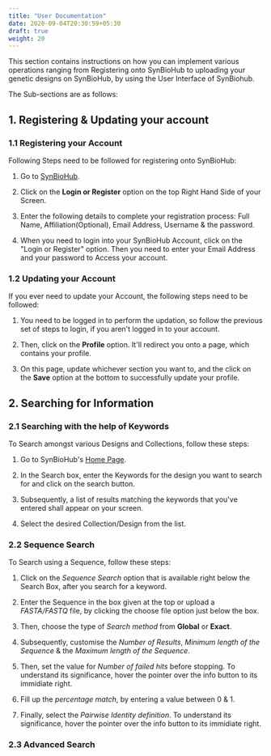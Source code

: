 ```yaml
---
title: "User Documentation"
date: 2020-09-04T20:30:59+05:30
draft: true
weight: 20
---
```


This section contains instructions on how you can implement various operations ranging from Registering onto SynBioHub to uploading your genetic designs on SynBioHub, by using the User Interface of SynBiohub.

The Sub-sections are as follows:

## 1. Registering & Updating your account

### 1.1 Registering your Account

Following Steps need to be followed for registering onto SynBioHub:

1. Go to [SynBioHub](https://synbiohub.org/).

2. Click on the **Login or Register** option on the top Right Hand Side of your Screen.

3. Enter the following details to complete your registration process: Full Name, Affiliation(Optional), Email Address, Username & the password. 

4. When you need to login into your SynBioHub Account, click on the "Login or Register" option. Then you need to enter your Email Address and your password to Access your account.

### 1.2 Updating your Account

If you ever need to update your Account, the following steps need to be followed:

1. You need to be logged in to perform the updation, so follow the previous set of steps to login, if you aren't logged in to your account.

2. Then, click on the **Profile** option. It'll redirect you onto a page, which contains your profile.

3. On this page, update whichever section you want to, and the click on the **Save** option at the bottom to successfully update your profile.

## 2. Searching for Information

### 2.1 Searching with the help of Keywords

To Search amongst various Designs and Collections, follow these steps:

1. Go to SynBioHub's [Home Page](https://synbiohub.org/).

2. In the Search box, enter the Keywords for the design you want to search for and click on the search button.

3. Subsequently, a list of results matching the keywords that you've entered shall appear on your screen.

4. Select the desired Collection/Design from the list.

### 2.2 Sequence Search

To Search using a Sequence, follow these steps:
1. Click on the *Sequence Search* option that is available right below the Search Box, after you search for a keyword.

2. Enter the Sequence in the box given at the top or upload a *FASTA/FASTQ* file, by clicking the choose file option just below the box.

3. Then, choose the type of *Search method* from **Global** or **Exact**.

4. Subsequently, customise the *Number of Results*, *Minimum length of the Sequence* & the *Maximum length of the Sequence*.

5. Then, set the value for *Number of failed hits* before stopping. To understand its significance, hover the pointer over the info button to its immidiate right.

6. Fill up the *percentage match*, by entering a value between 0 & 1.

7. Finally, select the *Pairwise Identity definition*. To understand its significance, hover the pointer over the info button to its immidiate right.

### 2.3 Advanced Search



